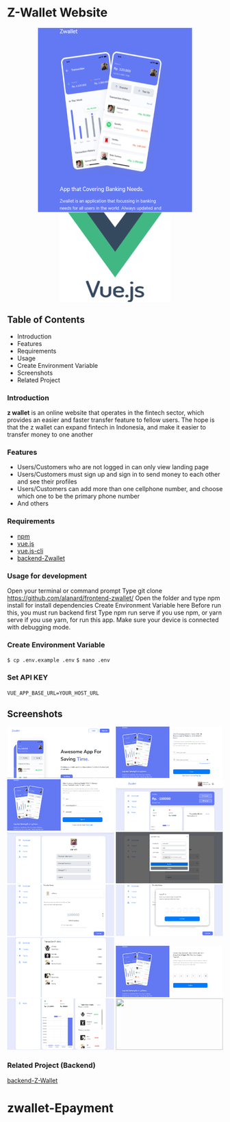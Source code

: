 # Z-Wallet Website
<p align="center">
<img align="center" src="image-readme/zwallet-logo.PNG" width="360" height="430"> <img align="center" src="image-readme/vuejs-300x300.png" width="260" height="210">
</p>

## Table of Contents
- Introduction
- Features
- Requirements
- Usage
- Create Environment Variable
- Screenshots
- Related Project

### Introduction
<b>z wallet</b> is an online website that operates in the fintech sector, which provides an easier and faster transfer feature to fellow users. The hope is that the z wallet can expand fintech in Indonesia, and make it easier to transfer money to one another
### Features
- Users/Customers who are not logged in can only view landing page
- Users/Customers must sign up and sign in to send money to each other and see their profiles
- Users/Customers can add more than one cellphone number, and choose which one to be the primary phone number
- And others

### Requirements
- [npm](https://www.npmjs.com/package/module)
- [vue.js](https://www.vuejs.org)
- [vue.js-cli](https://cli.vuejs.org)
- [backend-Zwallet](https://github.com/Friemorn/BackEnd-PaymentApp-ZWallet)

### Usage for development
Open your terminal or command prompt
Type git clone https://github.com/alanard/frontend-zwallet/
Open the folder and type npm install for install dependencies
Create Environment Variable here
Before run this, you must run backend first
Type npm run serve if you use npm, or yarn serve if you use yarn, for run this app. Make sure your device is connected with debugging mode.

### Create Environment Variable
`
$ cp .env.example .env
`
`
$ nano .env
`
### Set API KEY
`
VUE_APP_BASE_URL=YOUR_HOST_URL
`
## Screenshots
<p align="center">
<img src="image-readme/landingpage.PNG" width="250" height="120"> <img src="image-readme/login.PNG" width="250" height="120">
<img src="image-readme/register.PNG" width="250" height="120"> <img src="image-readme/home.PNG" width="250" height="120">
<img src="image-readme/profile.PNG" width="250" height="120"> <img src="image-readme/updateuser.PNG" width="250" height="120">
<img src="image-readme/transfer.PNG" width="250" height="120"> <img src="image-readme/input pin.PNG" width="250" height="120"> 
<img src="image-readme/history transaction.PNG" width="250" height="140"> <img src="image-readme/create pin.PNG" width="250" height="120"> 
<img src="image-readme/chart.PNG" width="250" height="120"> <img src="image-readme/home/Products.PNG" width="250" height="120"> 
</p>

### Related Project (Backend)

[backend-Z-Wallet](https://github.com/Friemorn/BackEnd-PaymentApp-ZWallet)
# zwallet-Epayment
